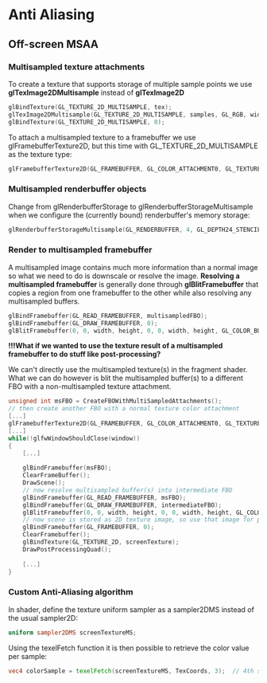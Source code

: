 # Anti Aliasing
## Off-screen MSAA
### Multisampled texture attachments
To create a texture that supports storage of multiple sample points we use __glTexImage2DMultisample__ instead of __glTexImage2D__
```C++
glBindTexture(GL_TEXTURE_2D_MULTISAMPLE, tex);
glTexImage2DMultisample(GL_TEXTURE_2D_MULTISAMPLE, samples, GL_RGB, width, height, GL_TRUE);
glBindTexture(GL_TEXTURE_2D_MULTISAMPLE, 0);  
```
To attach a multisampled texture to a framebuffer we use glFramebufferTexture2D, but this time with GL_TEXTURE_2D_MULTISAMPLE as the texture type:
```C++
glFramebufferTexture2D(GL_FRAMEBUFFER, GL_COLOR_ATTACHMENT0, GL_TEXTURE_2D_MULTISAMPLE, tex, 0);
```
### Multisampled renderbuffer objects
Change from glRenderbufferStorage to glRenderbufferStorageMultisample when we configure the (currently bound) renderbuffer's memory storage:
```C++
glRenderbufferStorageMultisample(GL_RENDERBUFFER, 4, GL_DEPTH24_STENCIL8, width, height);  
```
### Render to multisampled framebuffer
A multisampled image contains much more information than a normal image so what we need to do is downscale or resolve the image. 
__Resolving a multisampled framebuffer__ is generally done through __glBlitFramebuffer__ that copies a region from one framebuffer to the other while also resolving any multisampled buffers.
```C++
glBindFramebuffer(GL_READ_FRAMEBUFFER, multisampledFBO);
glBindFramebuffer(GL_DRAW_FRAMEBUFFER, 0);
glBlitFramebuffer(0, 0, width, height, 0, 0, width, height, GL_COLOR_BUFFER_BIT, GL_NEAREST);
```
__!!!What if we wanted to use the texture result of a multisampled framebuffer to do stuff like post-processing?__

We can't directly use the multisampled texture(s) in the fragment shader. What we can do however is blit the multisampled buffer(s) to a different FBO with a non-multisampled texture attachment. 
```C++
unsigned int msFBO = CreateFBOWithMultiSampledAttachments();
// then create another FBO with a normal texture color attachment
[...]
glFramebufferTexture2D(GL_FRAMEBUFFER, GL_COLOR_ATTACHMENT0, GL_TEXTURE_2D, screenTexture, 0);
[...]
while(!glfwWindowShouldClose(window))
{
    [...]
    
    glBindFramebuffer(msFBO);
    ClearFrameBuffer();
    DrawScene();
    // now resolve multisampled buffer(s) into intermediate FBO
    glBindFramebuffer(GL_READ_FRAMEBUFFER, msFBO);
    glBindFramebuffer(GL_DRAW_FRAMEBUFFER, intermediateFBO);
    glBlitFramebuffer(0, 0, width, height, 0, 0, width, height, GL_COLOR_BUFFER_BIT, GL_NEAREST);
    // now scene is stored as 2D texture image, so use that image for post-processing
    glBindFramebuffer(GL_FRAMEBUFFER, 0);
    ClearFramebuffer();
    glBindTexture(GL_TEXTURE_2D, screenTexture);
    DrawPostProcessingQuad();  
  
    [...] 
}
```
### Custom Anti-Aliasing algorithm
In shader, define the texture uniform sampler as a sampler2DMS instead of the usual sampler2D:
```GLSL
uniform sampler2DMS screenTextureMS;
```
Using the texelFetch function it is then possible to retrieve the color value per sample:
```GLSL
vec4 colorSample = texelFetch(screenTextureMS, TexCoords, 3);  // 4th subsample
```

